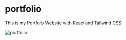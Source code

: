 # portfolio
This is my Portfolio Website with React and Tailwind CSS

![portfolio](https://github.com/iamkibet/portfolio/assets/100912353/65a0b131-3e81-4d90-a899-ea98594324f4)
